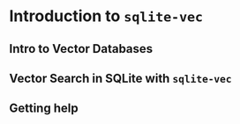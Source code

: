 # Introduction to `sqlite-vec`

## Intro to Vector Databases

## Vector Search in SQLite with `sqlite-vec`

## Getting help
